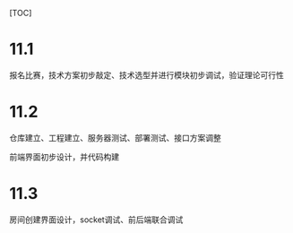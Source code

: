 [TOC]

# 11.1

报名比赛，技术方案初步敲定、技术选型并进行模块初步调试，验证理论可行性

# 11.2

仓库建立、工程建立、服务器测试、部署测试、接口方案调整

前端界面初步设计，并代码构建

# 11.3

房间创建界面设计，socket调试、前后端联合调试


